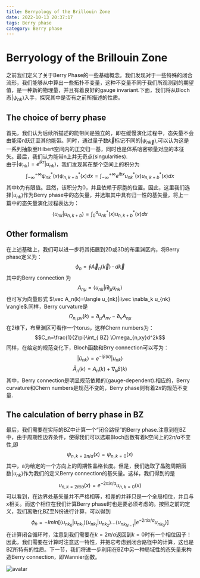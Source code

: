 ```yaml
---
title: Berryology of the Brillouin Zone
date: 2022-10-13 20:37:17
tags: Berry phase
category: Berry phase
---
```

# Berryology of the Brillouin Zone
之前我们定义了关于Berry Phase的一些基础概念。我们发现对于一些特殊的闭合流形，我们能够从中算出一些拓扑不变量，这种不变量不同于我们所观测到的期望值，是一种新的物理量，并且有着良好的gauge invariant.下面，我们将从Bloch态$|\psi_{nk}\rangle$入手，探究其中是否有之前所描述的性质。
## The choice of berry phase
首先，我们认为后续所描述的能带间是独立的，即在缓慢演化过程中，态矢量不会由能带n跃迁至其他能带。同时，通过量子数$\vec k$标记不同的$|\psi_{n\vec k}\rangle$,可以认为这是一系列抽象至Hilbert空间内的正交归一基，同时也是体系哈密顿量对应的本征矢。最后，我们认为能带n上并无奇点(singularities).\
由于$|\psi_{nk}\rangle=e^{ikr}|u_{nk}\rangle$，我们发现其在整个空间上的积分为
$$\int_{-\infty}^{+\infty}\psi_{nk}^*(x)\psi_{n,k+b}^*(x)dx=\int_{-\infty}^{+\infty}e^{ibx}u_{nk}^*(x)u_{n,k+b}^*(x)dx$$
其中b为有限值。显然，该积分为0，并且依赖于原胞的位置。因此，这里我们选择$|u_{nk}\rangle$作为Berry phase中的态矢量，并选取其中具有归一性的基矢量，将上一篇中的态矢量演化过程表达为：
$$\langle u_{nk}|u_{n,k+b}\rangle=\int_{0}^a u_{nk}^*(x)u_{n,k+b}^*(x)dx$$
## Other formalism
在上述基础上，我们可以进一步将其拓展到2D或3D的布里渊区内，将Berry phase定义为：
$$\phi_n=\oint \vec A_n(\vec k) \cdot d\vec{k}$$
其中的Berry connection 为
$$A_{n\mu}=\langle u_{nk}|i\partial_\mu u_{nk} \rangle$$
也可写为向量形式 $\vec A_n(k)=\langle u_{nk}|i\vec \nabla_k u_{nk} \rangle$.同样，Berry curvature是
$$\Omega_{n,\mu \nu}(k) = \partial_\mu A_{n\nu}- \partial_\nu A_{n\mu}$$
在2维下，布里渊区可看作一个torus，这样Chern numbers为：
$$C_n=\frac{1}{2\pi}\int_{ BZ} \Omega_{n,xy}d^2k$$
同样，在给定的规范变化下，Bloch函数和Brry connection可以写为：
$$|\tilde{u}_{nk}\rangle = e^{-i\beta(k)}|u_{nk}\rangle$$
$$\tilde{A}_n(k)=A_n(k)+\nabla_k\beta(k)$$
其中，Berry connection是明显规范依赖的(gauge-dependent).相应的，Berry curvature和Chern numbers是规范不变的，Berry phase则有着$2\pi$的规范不变量.
##  The calculation of berry phase in BZ
最后，我们需要在实际的BZ中计算一个“闭合路径”的Berry phase.注意到在BZ中，由于周期性边界条件，使得我们可以选取Bloch函数有着k空间上的$2\pi/a$不变性,即
$$\psi_{n,k=2\pi/a}(x)=\psi_{n,k=0}(x)$$
其中，a为给定的一个方向上的周期性晶格长度。但是，我们选取了晶胞周期函数$|u_{nk}\rangle$作为我们的定义Berry connection的基矢量。这样，我们得到的是
$$u_{n,k=2\pi/a}(x)=e^{-2\pi ix/a}u_{n,k=0}(x)$$
可以看到，在边界处基矢量并不严格相等，相差的并非只是一个全局相位，并且与x相关。而这个相位在我们计算Berry phase时也是要必须考虑的。按照之前的定义，我们离散化BZ至N份进行计算，可以得到
$$\phi_n=-Imln[\langle u_{nk_0}|u_{nk_1}\rangle\langle u_{nk_1}|u_{nk_2}\rangle...\langle u_{nk_{N-1}}|e^{-2\pi ix/a}u_{nk_0}\rangle]$$
在计算闭合循环时，注意到我们需要在$k=2\pi/a$返回到$k=0$时有一个相位因子！因此，我们需要在计算时注意这一特性，并把它考虑到闭合路径中的计算，这也是BZ所特有的性质。下一节，我们将进一步利用在BZ中另一种局域性的态矢量来构造Berry connection，即Wannier函数。

![avatar](/Berryology%20of%20the%20Brillouin%20Zone/1.png)